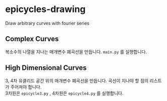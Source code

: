 # epicycles-drawing
Draw arbitrary curves with fourier series
## Complex Curves
복소수의 나열을 지나는 매개변수 폐곡선을 만듭니다.
<code>main.py</code> 를 실행합니다.
## High Dimensional Curves
3, 4차 유클리드 공간 위의 매개변수 폐곡선을 만듭니다. 곡선이 지나야 할 점의 리스트가 주어져야 합니다.<br/>
3차원은 <code>epicycle3.py</code> , 4차원은 <code>epicycle4.py</code> 를 실행합니다.
